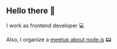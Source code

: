 ## Hello there 👋

I work as frontend developer 💻

Also, I organize a [meetup about node.js](https://nodeschool.io/spb) 📟

